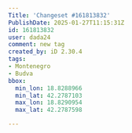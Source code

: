 ```yaml
---
Title: 'Changeset #161813832'
PublishDate: 2025-01-27T11:15:31Z
id: 161813832
user: dada24
comment: new tag
created_by: iD 2.30.4
tags:
- Montenegro
- Budva
bbox:
  min_lon: 18.8288966
  min_lat: 42.2787103
  max_lon: 18.8290954
  max_lat: 42.2787598

---
```

